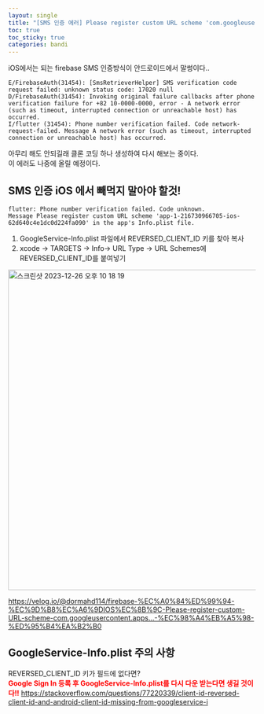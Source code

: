 ```yaml
---
layout: single
title: "[SMS 인증 에러] Please register custom URL scheme 'com.googleusercontent.apps... (iOS)"
toc: true
toc_sticky: true
categories: bandi
---
```


iOS에서는 되는 firebase SMS 인증방식이 안드로이드에서 말썽이다..    
```
E/FirebaseAuth(31454): [SmsRetrieverHelper] SMS verification code request failed: unknown status code: 17020 null
D/FirebaseAuth(31454): Invoking original failure callbacks after phone verification failure for +82 10-0000-0000, error - A network error (such as timeout, interrupted connection or unreachable host) has occurred.
I/flutter (31454): Phone number verification failed. Code network-request-failed. Message A network error (such as timeout, interrupted connection or unreachable host) has occurred.
```
아무리 해도 안되길래 클론 코딩 하나 생성하여 다시 해보는 중이다.   
이 에러도 나중에 올릴 예정이다.

## SMS 인증 iOS 에서 빼먹지 말아야 할것!
```
flutter: Phone number verification failed. Code unknown.
Message Please register custom URL scheme 'app-1-216730966705-ios-62d640c4e1dc0d224fa090' in the app's Info.plist file.
```
1. GoogleService-Info.plist 파일에서 REVERSED_CLIENT_ID 키를 찾아 복사
2. xcode -> TARGETS -> Info-> URL Type -> URL Schemes에 REVERSED_CLIENT_ID를 붙여넣기
<img width="652" alt="스크린샷 2023-12-26 오후 10 18 19" src="https://github.com/KimGyeongLock/KimGyeongLock.github.io/assets/63464299/43d1d411-b486-41a7-ba01-6dd1e9aa596a">

<https://velog.io/@dormahd114/firebase-%EC%A0%84%ED%99%94-%EC%9D%B8%EC%A6%9DIOS%EC%8B%9C-Please-register-custom-URL-scheme-com.googleusercontent.apps...-%EC%98%A4%EB%A5%98-%ED%95%B4%EA%B2%B0>

## GoogleService-Info.plist 주의 사항
REVERSED_CLIENT_ID 키가 필드에 없다면?   
**<span style="color: red">Google Sign In 등록 후 GoogleService-Info.plist를 다시 다운 받는다면 생길 것이다!!</span>**
<https://stackoverflow.com/questions/77220339/client-id-reversed-client-id-and-android-client-id-missing-from-googleservice-i>
